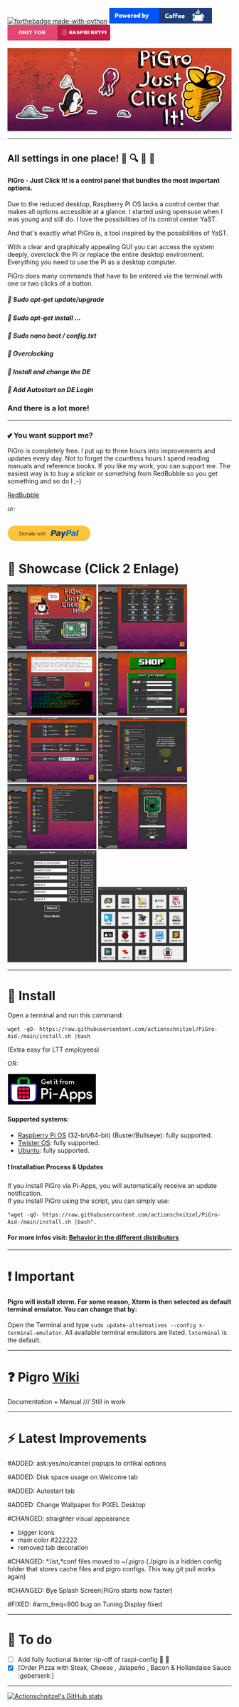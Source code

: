 [![forthebadge made-with-python](http://ForTheBadge.com/images/badges/made-with-python.svg)](https://www.python.org/)
![forthebadge made-with-coffee](https://github.com/actionschnitzel/tingsandstuff/blob/main/powered_by_coffee.png)
![forthebadge for-rpi](https://github.com/actionschnitzel/tingsandstuff/blob/main/4rpi.png)

![GUI](https://github.com/actionschnitzel/tingsandstuff/blob/main/header_SM.png)

---

## All settings in one place! :key: :mag: :hammer: :toilet:

#### PiGro - Just Click It! is a control panel that bundles the most important options.

Due to the reduced desktop, Raspberry Pi OS lacks a control center that makes all options accessible at a glance. I started using opensuse when I was young and still do. I love the possibilities of its control center YaST.

And that's exactly what PiGro is, a tool inspired by the possibilities of YaST.

With a clear and graphically appealing GUI you can access the system deeply, overclock the Pi or replace the entire desktop environment. Everything you need to use the Pi as a desktop computer.

PiGro does many commands that have to be entered via the terminal with one or two clicks of a button.

##### :wrench: Sudo apt-get update/upgrade
##### :wrench: Sudo apt-get install ...
##### :wrench: Sudo nano boot / config.txt
##### :wrench: Overclocking
##### :wrench: Install and change the DE
##### :wrench: Add Autostart on DE Login
### And there is a lot more!

---
### :two_hearts: You want support me?

PiGro is completely free. I put up to three hours into improvements and updates every day. Not to forget the countless hours I spend reading manuals and reference books. If you like my work, you can support me. The easiest way is to buy a sticker or something from RedBubble so you get something and so do I ;-)

[RedBubble](https://www.redbubble.com/de/people/Actionschnitzel/shop?anchor=profile&asc=u)    
    
or:    
    
[![badge](https://github.com/actionschnitzel/tingsandstuff/blob/main/PayPal_donation.png?raw=true)](https://www.paypal.com/paypalme/actionschnitzel)    
---
# :doughnut: Showcase (Click 2 Enlage)

<img src="https://github.com/actionschnitzel/tingsandstuff/blob/main/Stupida_Medusa_Release/1.png" width="200"> <img src="https://github.com/actionschnitzel/tingsandstuff/blob/main/Stupida_Medusa_Release/2.png" width="200"> <img src="https://github.com/actionschnitzel/tingsandstuff/blob/main/Stupida_Medusa_Release/3.png" width="200"> <img src="https://github.com/actionschnitzel/tingsandstuff/blob/main/Stupida_Medusa_Release/4.png" width="200"> <img src="https://github.com/actionschnitzel/tingsandstuff/blob/main/Stupida_Medusa_Release/6.png" width="200"> <img src="https://github.com/actionschnitzel/tingsandstuff/blob/main/Stupida_Medusa_Release/7.png" width="200"> <img src="https://github.com/actionschnitzel/tingsandstuff/blob/main/Stupida_Medusa_Release/9.png" width="200"> <img src="https://github.com/actionschnitzel/tingsandstuff/blob/main/Stupida_Medusa_Release/10.png" width="200"> <img src="https://github.com/actionschnitzel/tingsandstuff/blob/main/Stupida_Medusa_Release/8.png" width="200"> <img src="https://github.com/actionschnitzel/tingsandstuff/blob/main/Stupida_Medusa_Release/5.png" width="200">

---

# :floppy_disk: Install

Open a terminal and run this command:

```
wget -qO- https://raw.githubusercontent.com/actionschnitzel/PiGro-Aid-/main/install.sh |bash
```

(Extra easy for LTT employees)

OR:

[![badge](https://github.com/Botspot/pi-apps/blob/master/icons/badge.png?raw=true)](https://github.com/Botspot/pi-apps)

#### Supported systems:

- [Raspberry Pi OS](https://www.raspberrypi.com/software/operating-systems/) (32-bit/64-bit) (Buster/Bullseye): fully supported.
- [Twister OS](https://twisteros.com/download.html): fully supported.
- [Ubuntu](https://ubuntu.com/download): fully supported.

#### :exclamation: Installation Process & Updates

If you install PiGro via Pi-Apps, you will automatically receive an update notification.  
If you install PiGro using the script, you can simply use:

```
"wget -qO- https://raw.githubusercontent.com/actionschnitzel/PiGro-Aid-/main/install.sh |bash".
```

#### For more infos visit: [Behavior in the different distributors](https://github.com/actionschnitzel/PiGro-Aid-/wiki/Behavior-in-the-different-distributors)

---

# :exclamation: Important

#### Pigro will install xterm. For some reason, Xterm is then selected as default terminal emulator. You can change that by:
     
Open the Terminal and type `sudo update-alternatives --config x-terminal-emulator`. All available terminal emulators are listed. `lxterminal` is the default.
     
---

# :question: Pigro [Wiki](https://github.com/actionschnitzel/PiGro-Aid-/wiki)

Documentation + Manual /// Still in work

---

# :zap: Latest Improvements



#ADDED: ask:yes/no/cancel popups to critikal options

#ADDED: Disk space usage on Welcome tab

#ADDED: Autostart tab

#ADDED: Change Wallpaper for PIXEL Desktop

#CHANGED: straighter visual appearance

- bigger icons     
- main color #222222    
- removed tab decoration    
    
#CHANGED: *.list,*conf files moved to ~/.pigro
(./pigro is a hidden config folder that stores cache files and pigro configs. This way git pull works again)

#CHANGED: Bye Splash Screen(PiGro starts now faster)    
    
#FIXED: #arm_freq=800 bug on Tuning Display fixed    

---

# :rocket: To do

- [ ] Add fully fuctional tkinter rip-off of raspi-config :partying_face: :imp:
- [x] [Order Pizza with Steak, Cheese , Jalapeño , Bacon & Hollandaise Sauce :goberserk:]

---

[![Actionschnitzel's GitHub stats](https://github-readme-stats.vercel.app/api?username=actionschnitzel)](https://github.com/actionschnitzel/github-readme-stats)


